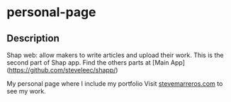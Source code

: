 # personal-page

Description
-----------
Shap web: allow makers to write articles and upload their work.
This is the second part of Shap app.
Find the others parts at [Main App] (https://github.com/steveleec/shapp/)

My personal page where I include my portfolio
Visit [stevemarreros.com](https://stevemarreros.firebaseapp.com/) to see my work.

